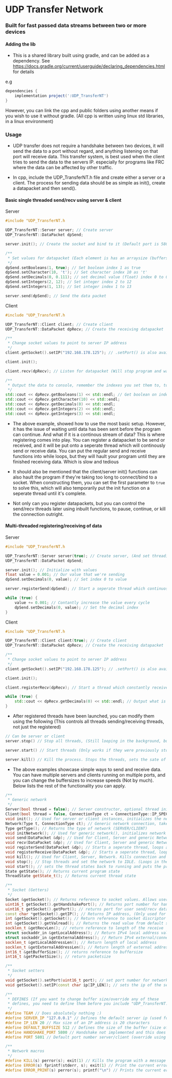 # UDP Transfer Network

### Built for fast passed data streams between two or more devices

#### Adding the lib
- This is a shared library built using gradle, and can be added as a dependency. See https://docs.gradle.org/current/userguide/declaring_dependencies.html for details

e.g
```gradle
dependencies {
	implementation project(':UDP_TransferNT')
}
```

However, you can link the cpp and public folders using another means if you wish to use it without gradle. (All cpp is written using linux std libraries, in a linux environment)

### Usage

- UDP transfer does not require a handshake between two devices, it will send the data to a port without regard, and anything listening on that port will receive data. This transfer system, is best used when the client tries to send the data to the servers IP. especially for programs like FRC where the data can be affected by other traffic.

- In cpp, include the UDP_TransferNT.h file and create either a server or a client. The process for sending data should be as simple as init(), create a datapacket and then send().


#### Basic single threaded send/recv using server & client


Server
```cpp
#include "UDP_TransferNT.h

UDP_TransferNT::Server server; // Create server
UDP_TransferNT::DataPacket dpSend;

server.init(); // Create the socket and bind to it (Default port is 5801)

/**
 * Set values for datapacket (Each element is has an arraysize (buffersize) of 512, but can be changed)
 */
dpSend.setBooleans(1, true); // Set boolean index 1 as true
dpSend.setCharacter(10, 't'); // Set character index 10 as 't'
dpSend.setDecimals(0, 0.111); // set decimal value (float) index 0 to 0.111
dpSend.setIntegers(2, 12); // Set integer index 2 to 12
dpSend.setIntegers(1, 13); // Set integer index 1 to 13

server.send(dpSend); // Send the data packet

```

Client
```cpp
#include "UDP_TransferNT.h

UDP_TransferNT::Client client; // Create client
UDP_TransferNT::DataPacket dpRecv; // Create the receiving datapacket

/**
 * Change socket values to point to server IP address
 */
client.getSocket().setIP("192.168.178.125"); // .setPort() is also available to switch port from 5801 to something else (Socket setters, must be accessed before the client is initialized, or the socket will be bound to the wrong place!)

client.init();

client.recv(dpRecv); // Listen for datapacket (Will stop program and wait)

/**
 * Output the data to console, remember the indexes you set them to, to get the correct data
 */
std::cout << dpRecv.getBooleans(1) << std::endl; // Get boolean on index 1 from recv
std::cout << dpRecv.getCharacter(10) << std::endl;
std::cout << dpRecv.getDecimals(0) << std::endl;
std::cout << dpRecv.getIntegers(2) << std::endl;
std::cout << dpRecv.getIntegers(3) << std::endl;
```

- The above example, showed how to use the most basic setup. However, it has the issue of waiting until data has been sent before the program can continue. And what if it is a continous stream of data? This is where registering comes into play. You can register a datapacket to be send or received, and it will be put onto a seperate thread which will continously send or receive data. You can put the regular send and receive functions into while loops, but they will hault your program until they are finished receiving data. Which is slow and tedious

- It should also be mentioned that the client/server init() functions can also hault the program if they're taking too long to connect/bind to a socket. When constructing them, you can set the first parameter to `true` to solve this, which will also temporarily put the init function on a seperate thread until it's complete.

- Not only can you register datapackets, but you can control the send/recv threads later using inbuilt functions, to pause, continue, or kill the connection outright.

#### Multi-threaded registering/receiving of data

Server
```cpp
#include "UDP_TransferNT.h

UDP_TransferNT::Server server(true); // Create server, (And set threading to true, so it will continue the rest of the program while it's still binding to the socket)
UDP_TransferNT::DataPacket dpSend;

server.init(); // Initialize with values
float value = 0.001; // Our value that we're sending
dpSend.setDecimals(0, value); // Set index 0 to value

server.registerSend(dpSend); // Start a seperate thread which continuosly sends

while (true) {
	value += 0.001; // Contantly increase the value every cycle
	dpSend.setDecimals(0, value); // Set the decimal index
}
```

Client
```cpp
#include "UDP_TransferNT.h

UDP_TransferNT::Client client(true); // Create client
UDP_TransferNT::DataPacket dpRecv; // Create the receiving datapacket

/**
 * Change socket values to point to server IP address
 */
client.getSocket().setIP("192.168.178.125"); // .setPort() is also available to switch port from 5801 to something else (Socket setters, must be accessed before the client is initialized, or the socket will be bound to the wrong place!)

client.init();

client.registerRecv(dpRecv); // Start a thread which constantly receives data and sends it to dpRecv

while (true) {
	std::cout << dpRecv.getDecimals(0) << std::endl; // Output what is being received
}
```

- After registered threads have been launched, you can modify them using the following (This controls all threads sending/receiving threads, not just the registered)

```cpp
// Can be server or client
server.stop() // Stop all threads, (Still looping in the background, but not sending or receiving data)

server.start() // Start threads (Only works if they were previously stopped)

server.kill() // Kill the process. Stops the threads, sets the sate of the program and threads to DEAD, purges all values and closes the socket discriptors. (Cannot be started again after this unless you call server.init() again)
```

- The above examples showcase simple ways to send and receive data. You can have multiple servers and clients running on multiple ports, and you can change the buffersizes to increase speeds (Not by much). Below lists the rest of the functionality you can apply.

```cpp
/**
 * Generic network
 */
Server(bool thread = false); // Server constructor, optional thread init
Client(bool thread = false, ConnectionType ct = ConnectionType::IP_SPECIFIC, bool handshake = false); // Client constructor, optional thread init, select different connectiontype (ANY/IP_SPECIFIC) and use handshake (still in development to set the client to the servers buffer and packet size)
void init(); // Used for server or client instances, initializes the network either on a seperate thread or same thread depending on constructed network
Network(Type t, ConnectionType ct); // Generic network connection, takes type (SERVER or CLIENT) and connection type (ANY/IP_SPECIFIC)
Type getType(); // Returns the type of network (SERVER/CLIENT)
void initNetwork(); // Used for generic network(), initializes network depending on type and connection type
void send(DataPacket &dp); // Used for Client, Server and generic Network. Sends datapacket to connected socket
void recv(DataPacket &dp); // Used for Client, Server and generic Network. Receives datapacket from connected socket
void registerSend(DataPacket &dp); // Starts a seperate thread, loops and sends data.
void registerReceive(DataPacket &dp); // Starts a seperate thread, loops and receives data.
void kill(); // Used for Client, Server, Network. Kills connection and purges all values.
void stop(); // Stop threads and set the network to IDLE. (Loops in the background but does not serialize data nor send/recv)
void start(); // sets the thread states back to running and puts the program in CONNECTED state
State getState(); // Returns current program state
ThreadState getState_t(); // Returns current thread state

/**
 * Socket (Getters)
 */
Socket &getSocket(); // Returns reference to socket values. Allows user to modify socket values (accecced via Server, Client and Network)
uint16_t getSocket().getHandshakePort(); // Returns port number for handshake
uint16_t getSocket().getPort(); // returns port for user send/recv data
const char *getSocket().getIP(); // Returns IP address, (Only used for Client/Network)
int &getSocket().getSocket(); // Return reference to socket discriptor
int &getSocket().getValread(); // Returns the read value from default std recv
socklen_t &getRecvLen(); // return reference to length of the receive
struct sockaddr_in &getLocalAddress(); // Return IPv4 local address values
struct sockaddr_in &getExternalAddress(); // Return IPv4 external/connecting address values
socklen_t &getLocalAddressLen(); // Return length of local address
socklen_t &getExternalAddressLen(); // Return length of external address
int16_t &getBufferSize(); // returns reference to buffersize
int16_t &getPacketSize(); // return packetsize

/**
 * Socket setters
 */
void getSocket().setPort(uint16_t port); // set port number for network
void getSocket().setIP(const char ip[IP_LEN]); // sets the ip of the server

/**
 * DEFINES (If you want to change buffer size/override any of these
 * defines, you need to define them before you include "UDP_TransferNT.h")
 */
#define TEAM // Does absolutely nothing :)
#define SERVER_IP "127.0.0.1" // Defines the default server ip (used for local connection/debugging) override using setIP()
#define IP_LEN 20 // Max size of an IP address is 20 characters
#define DEFAULT_BUFFSIZE 512 // Defines the size of the buffer (size of each array intergers, decimals, etc...)
#define HANDSHAKE_PORT 5800 // Handshake not implemented and this does nothing for now
#define PORT 5801 // Default port number server/client (override using setPort())

/**
 * Network macros
 */
#define KILL(s) perror(s); exit(1) // Kills the program with a message
#define ERROR(s) fprintf(stderr, s); exit(1) // Print the current error and kill the program
#define ERROR_PRINT(s) perror(s); printf("\n") // Prints the current error but does not exit the program

```
